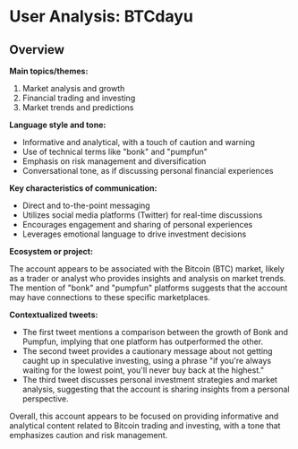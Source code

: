 # User Analysis: BTCdayu

## Overview

**Main topics/themes:**

1. Market analysis and growth
2. Financial trading and investing
3. Market trends and predictions

**Language style and tone:**

* Informative and analytical, with a touch of caution and warning
* Use of technical terms like "bonk" and "pumpfun"
* Emphasis on risk management and diversification
* Conversational tone, as if discussing personal financial experiences

**Key characteristics of communication:**

* Direct and to-the-point messaging
* Utilizes social media platforms (Twitter) for real-time discussions
* Encourages engagement and sharing of personal experiences
* Leverages emotional language to drive investment decisions

**Ecosystem or project:**

The account appears to be associated with the Bitcoin (BTC) market, likely as a trader or analyst who provides insights and analysis on market trends. The mention of "bonk" and "pumpfun" platforms suggests that the account may have connections to these specific marketplaces.

**Contextualized tweets:**

* The first tweet mentions a comparison between the growth of Bonk and Pumpfun, implying that one platform has outperformed the other.
* The second tweet provides a cautionary message about not getting caught up in speculative investing, using a phrase "if you're always waiting for the lowest point, you'll never buy back at the highest."
* The third tweet discusses personal investment strategies and market analysis, suggesting that the account is sharing insights from a personal perspective.

Overall, this account appears to be focused on providing informative and analytical content related to Bitcoin trading and investing, with a tone that emphasizes caution and risk management.